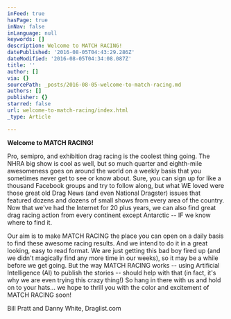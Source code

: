 ```yaml
---
inFeed: true
hasPage: true
inNav: false
inLanguage: null
keywords: []
description: Welcome to MATCH RACING!
datePublished: '2016-08-05T04:43:29.286Z'
dateModified: '2016-08-05T04:34:08.087Z'
title: ''
author: []
via: {}
sourcePath: _posts/2016-08-05-welcome-to-match-racing.md
authors: []
publisher: {}
starred: false
url: welcome-to-match-racing/index.html
_type: Article

---
```

**Welcome to MATCH RACING!**

Pro, semipro, and exhibition drag racing is the coolest thing going. The NHRA big show is cool as well, but so much quarter and eighth-mile awesomeness goes on around the world on a weekly basis that you sometimes never get to see or know about. Sure, you can sign up for like a thousand Facebook groups and try to follow along, but what WE loved were those great old Drag News (and even National Dragster) issues that featured dozens and dozens of small shows from every area of the country. Now that we've had the Internet for 20 plus years, we can also find great drag racing action from every continent except Antarctic -- IF we know where to find it. 

Our aim is to make MATCH RACING the place you can open on a daily basis to find these awesome racing results. And we intend to do it in a great looking, easy to read format. We are just getting this bad boy fired up (and we didn't magically find any more time in our weeks), so it may be a while before we get going. But the way MATCH RACING works -- using Artificial Intelligence (AI) to publish the stories -- should help with that (in fact, it's why we are even trying this crazy thing!) So hang in there with us and hold on to your hats... we hope to thrill you with the color and excitement of MATCH RACING soon!

Bill Pratt and Danny White, Draglist.com